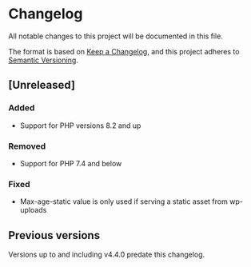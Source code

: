 # Changelog

All notable changes to this project will be documented in this file.

The format is based on [Keep a Changelog](https://keepachangelog.com/en/1.1.0/),
and this project adheres to [Semantic Versioning](https://semver.org/spec/v2.0.0.html).

## [Unreleased]

### Added

- Support for PHP versions 8.2 and up

### Removed

- Support for PHP 7.4 and below

### Fixed

- Max-age-static value is only used if serving a static asset from wp-uploads

## Previous versions

Versions up to and including v4.4.0 predate this changelog.